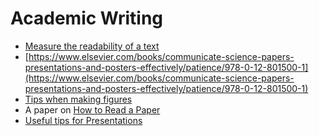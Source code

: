 # Academic Writing

* [Measure the readability of a text](https://app.readable.com/text/)
* [https://www.elsevier.com/books/communicate-science-papers-presentations-and-posters-effectively/patience/978-0-12-801500-1](https://www.elsevier.com/books/communicate-science-papers-presentations-and-posters-effectively/patience/978-0-12-801500-1)
* [Tips when making figures](https://twitter.com/jbhuang0604/status/1279992087497314305?s=27)
* A paper on [How to Read a Paper](https://web.stanford.edu/class/ee384m/Handouts/HowtoReadPaper.pdf)
* [Useful tips for Presentations](https://twitter.com/jbhuang0604/status/1397058827405742085) 

